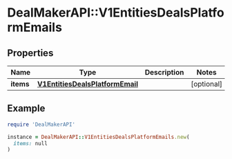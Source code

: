 # DealMakerAPI::V1EntitiesDealsPlatformEmails

## Properties

| Name | Type | Description | Notes |
| ---- | ---- | ----------- | ----- |
| **items** | [**V1EntitiesDealsPlatformEmail**](V1EntitiesDealsPlatformEmail.md) |  | [optional] |

## Example

```ruby
require 'DealMakerAPI'

instance = DealMakerAPI::V1EntitiesDealsPlatformEmails.new(
  items: null
)
```

